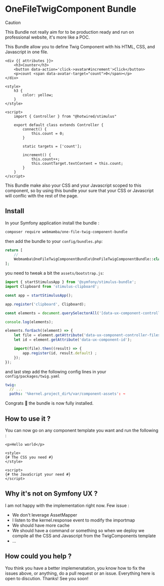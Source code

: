 # OneFileTwigComponent Bundle

> [!CAUTION]
> This Bundle not really aim for to be production ready and run on professional website, it's more like a POC.

This Bundle allow you to define Twig Component with his HTML, CSS, and Javascript in one file.

```twig
<div {{ attributes }}>
    <h3>Counter</h3>
    <button data-action='click->avatar#increment'>Click</button>
    <p>count <span data-avatar-target="count">0</span></p>
</div>

<style>
    h3 {
        color: yellow;
    }
</style>

<script>
    import { Controller } from "@hotwired/stimulus"

    export default class extends Controller {
        connect() {
            this.count = 0;
        }

        static targets = ['count'];

        increment() {
            this.count++;
            this.countTarget.textContent = this.count;
        }
    }
</script>
```
This Bundle make also your CSS and your Javascript scoped to this component, so by  using this bundle your sure that your CSS or Javascript will conflic with the rest of the page.

## Install

In your Symfony application install the bundle :

```bash
composer require webmamba/one-file-twig-component-bundle
```

then add the bundle to your `config/bundles.php`:

```php
return [
    //
    Webmamba\OneFileTwigComponentBundle\OneFileTwigComponentBundle::class => ['all' => true],
];
```

you need to tweak a bit the `assets/bootstrap.js`:

```js
import { startStimulusApp } from '@symfony/stimulus-bundle';
import Clipboard from 'stimulus-clipboard';

const app = startStimulusApp();

app.register('clipboard', Clipboard);

const elements = document.querySelectorAll('[data-ux-component-controller-files]');

console.log(elements);

elements.forEach((element) => {
    let file = element.getAttribute('data-ux-component-controller-files');
    let id = element.getAttribute('data-ux-component-id');

    import(file).then((result) => {
        app.register(id, result.default) ;
    });
});
```

and last step add the following config lines in your `config/packages/twig.yaml`

```yaml
twig:
  // ...
  paths: '%kernel.project_dir%/var/component-assets': ~
```

Congrats 🍾 the bundle is now fully installed.

## How to use it ?

You can now go on any component template you want and run the following : 

```twig
<p>Hello world</p>

<style>
{# The CSS you need #}
</style>

<script>
{# the JavaScript your need #}
</script>
```

## Why it's not on Symfony UX ?

I am not happy with the implementation right now. Few issue :
- We don't leverage AssetMapper
- I listen to the kernel.response event to modify the importmap
- We should have more cache
- We should have a command or something so when we deploy we compile all the CSS and Javascript from the TwigComponents template
- ...

## How could you help ?

You think you have a better implemenatation, you know how to fix the issues above, or anything, do a pull request or an issue. Everything here is open to discution. Thanks! See you soon! 

